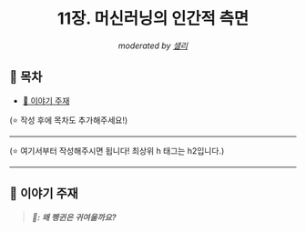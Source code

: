 <div align="center">
    <h1>11장. 머신러닝의 인간적 측면</h1>
    <i>moderated by <a href="https://github.com/bsm8734">샐리</a></i>
</div>

## 📝 목차

- [💬 이야기 주재](#-이야기-주제)

(⭐️ 작성 후에 목차도 추가해주세요!)

---

(⭐️ 여기서부터 작성해주시면 됩니다! 최상위 h 태그는 h2입니다.)

---

## 💬 이야기 주재

> <strong><i>🐧: 왜 펭귄은 귀여울까요?</i></strong>
